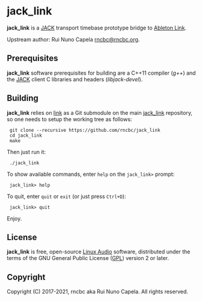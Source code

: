 # jack_link 

  **jack_link** is a [JACK](https://jackaudio.org) transport timebase
  prototype bridge to [Ableton Link](https://www.ableton.com/en/link/).

  Upstream author: Rui Nuno Capela <rncbc@rncbc.org>.


## Prerequisites

   **jack_link** software prerequisites for building are a C++11 compiler
   (_g++_) and the [JACK](https://jackaudio.org) client C libraries and
   headers (_libjack-devel_).


## Building

   **jack_link** relies on [link](https://github.com/Ableton/link) as a Git 
   submodule on the main [jack_link](https://github.com/rncbc/jack_link)
   repository, so one needs to setup the working tree as follows:

     git clone --recursive https://github.com/rncbc/jack_link
     cd jack_link
     make

   Then just run it:

     ./jack_link

   To show available commands, enter `help` on the `jack_link>` prompt:

     jack_link> help

   To quit, enter `quit` or `exit` (or just press `Ctrl+D`):

     jack_link> quit

   Enjoy.


## License

   **jack_link** is free, open-source [Linux Audio](https://linuxaudio.org)
   software, distributed under the terms of the GNU General Public License
   ([GPL](https://www.gnu.org/copyleft/gpl.html)) version 2 or later.


## Copyright

   Copyright (C) 2017-2021, rncbc aka Rui Nuno Capela. All rights reserved.

